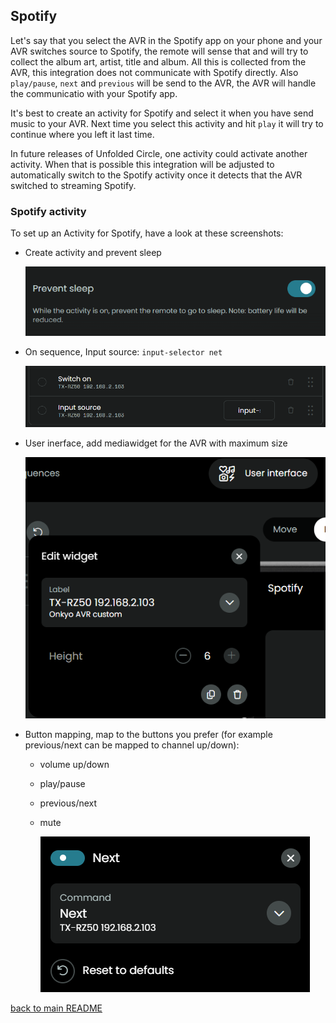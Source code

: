 ## Spotify

Let's say that you select the AVR in the Spotify app on your phone and your AVR switches source to Spotify, the remote will sense that and will try to collect the album art, artist, title and album. All this is collected from the AVR, this integration does not communicate with Spotify directly. Also `play/pause`, `next` and `previous` will be send to the AVR, the AVR will handle the communicatio with your Spotify app.

It's best to create an activity for Spotify and select it when you have send music to your AVR. Next time you select this activity and hit `play` it will try to continue where you left it last time.

In future releases of Unfolded Circle, one activity could activate another activity. When that is possible this integration will be adjusted to automatically switch to the Spotify activity once it detects that the AVR switched to streaming Spotify.

### Spotify activity

To set up an Activity for Spotify, have a look at these screenshots:

- Create activity and prevent sleep

  ![](../screenshots/prevent-sleep.png)

- On sequence, Input source: `input-selector net`

  ![](../screenshots/spotify-on.png)

- User inerface, add mediawidget for the AVR with maximum size

  ![](../screenshots/spotify-mediawidget.png)

- Button mapping, map to the buttons you prefer (for example previous/next can be mapped to channel up/down):
  - volume up/down
  - play/pause
  - previous/next
  - mute

    ![](../screenshots/spotify-next.png)

[back to main README](../README.md#example-activities)
